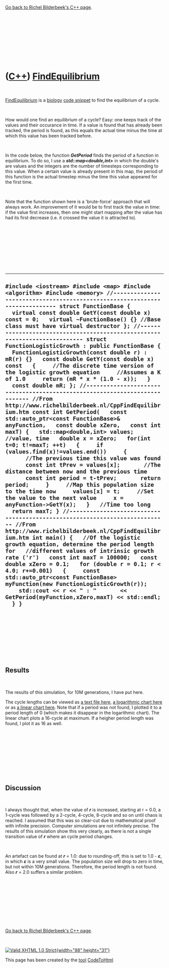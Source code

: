 

[Go back to Richel Bilderbeek's C++ page](Cpp.htm).

 

 

 

 

 

([C++](Cpp.htm)) [FindEquilibrium](CppFindEquilibrium.htm)
==========================================================

 

[FindEquilibrium](CppFindEquilibrium.htm) is a [biology](CppBiology.htm)
[code snippet](CppCodeSnippets.htm) to find the equilibrium of a cycle.

 

How would one find an equilibrium of a cycle? Easy: one keeps track of
the values and their occurance in time. If a value is found that has
already been tracked, the period is found, as this equals the actual
time minus the time at which this value has been tracked before.

 

In the code below, the function ***GetPeriod*** finds the period of a
function in equilibrium. To do so, I use a
***std::map&lt;double,int&gt;*** in which the double's are values and
the integers are the number of timesteps corresponding to this value.
When a certain value is already present in this map, the period of this
function is the actual timestep minus the time this value appeared for
the first time.

 

Note that the function shown here is a 'brute-force' approach that will
always work. An improvement of it would be to first track the value in
time: if the value first increases, then one might start mapping after
the value has had its first decrease (i.e. it crossed the value it is
attracted to).

 

 

 

 

 

  ----------------------------------------------------------------------------------------------------------------------------------------------------------------------------------------------------------------------------------------------------------------------------------------------------------------------------------------------------------------------------------------------------------------------------------------------------------------------------------------------------------------------------------------------------------------------------------------------------------------------------------------------------------------------------------------------------------------------------------------------------------------------------------------------------------------------------------------------------------------------------------------------------------------------------------------------------------------------------------------------------------------------------------------------------------------------------------------------------------------------------------------------------------------------------------------------------------------------------------------------------------------------------------------------------------------------------------------------------------------------------------------------------------------------------------------------------------------------------------------------------------------------------------------------------------------------------------------------------------------------------------------------------------------------------------------------------------------------------------------------------------------------------------------------------------------------------------------------------------------------------------------------------------------------------------------------------------------------------------------------------------------------------------------------------------------------------------------
  ` #include <iostream> #include <map> #include <algorithm> #include <memory> //--------------------------------------------------------------------------- struct FunctionBase {   virtual const double GetY(const double x) const = 0;   virtual ~FunctionBase() {} //Base class must have virtual destructor }; //--------------------------------------------------------------------------- struct FunctionLogisticGrowth : public FunctionBase {   FunctionLogisticGrowth(const double r) : mR(r) {}   const double GetY(const double x) const   {     //The discrete time version of the logistic growth equation     //Assumes a K of 1.0     return (mR * x * (1.0 - x));   }   const double mR; }; //--------------------------------------------------------------------------- //From http://www.richelbilderbeek.nl/CppFindEquilibrium.htm const int GetPeriod(   const std::auto_ptr<const FunctionBase>& anyFunction,   const double xZero,   const int maxT) {   std::map<double,int> values; //value, time   double x = xZero;   for(int t=0; t!=maxT; ++t)   {     if (values.find(x)!=values.end())     {       //The previous time this value was found       const int tPrev = values[x];       //The distance between now and the previous time       const int period = t-tPrev;       return period;     }     //Map this population size to the time now     values[x] = t;     //Set the value to the next value     x = anyFunction->GetY(x);   }   //Time too long   return maxT; } //--------------------------------------------------------------------------- //From http://www.richelbilderbeek.nl/CppFindEquilibrium.htm int main() {   //Of the logistic growth equation, determine the period length for   //different values of intrinsic growth rate ('r')   const int maxT = 100000;   const double xZero = 0.1;   for (double r = 0.1; r < 4.0; r+=0.001)   {     const std::auto_ptr<const FunctionBase> myFunction(new FunctionLogisticGrowth(r));     std::cout << r << " : "       << GetPeriod(myFunction,xZero,maxT) << std::endl;   } } `
  ----------------------------------------------------------------------------------------------------------------------------------------------------------------------------------------------------------------------------------------------------------------------------------------------------------------------------------------------------------------------------------------------------------------------------------------------------------------------------------------------------------------------------------------------------------------------------------------------------------------------------------------------------------------------------------------------------------------------------------------------------------------------------------------------------------------------------------------------------------------------------------------------------------------------------------------------------------------------------------------------------------------------------------------------------------------------------------------------------------------------------------------------------------------------------------------------------------------------------------------------------------------------------------------------------------------------------------------------------------------------------------------------------------------------------------------------------------------------------------------------------------------------------------------------------------------------------------------------------------------------------------------------------------------------------------------------------------------------------------------------------------------------------------------------------------------------------------------------------------------------------------------------------------------------------------------------------------------------------------------------------------------------------------------------------------------------------------------

 

 

 

 

 

Results
-------

 

The results of this simulation, for 10M generations, I have put here.

The cycle lengths can be viewed as [a text file
here](CppFindEquilibriumLogisticGrowth.txt), [a logarithmic chart
here](CppFindEquilibriumLogisticLog.png) or as [a linear chart
here](CppFindEquilibriumLogistic16.png). Note that if a period was not
found, I plotted it to a period length of 0 (which makes it disappear in
the logarithmic chart). The linear chart plots a 16-cycle at maximum. If
a heigher period length was found, I plot it as 16 as well.

 

 

 

 

 

Discussion
----------

 

I always thought that, when the value of ***r*** is increased, starting
at r = 0.0, a 1-cycle was followed by a 2-cycle, 4-cycle, 8-cycle and so
on until chaos is reached. I assumed that this was so clear-cut due to
mathematical proof with infinite precision. Computer simulations are not
infinitely precise. The results of this simulation show this very
clearly, as there is not a single transition value of ***r*** where an
cycle period changes.

 

An artefact can be found at ***r*** = 1.0: due to rounding-off, this is
set to 1.0 - ***ε***, in which ***ε*** is a very small value. The
population size will drop to zero in time, but not within 10M
generations. Therefore, the period length is not found. Also ***r*** =
2.0 suffers a similar problem.

 

 

 

 

 

[Go back to Richel Bilderbeek's C++ page](Cpp.htm).



 

[![Valid XHTML 1.0 Strict](valid-xhtml10.png){width="88"
height="31"}](http://validator.w3.org/check?uri=referer)

This page has been created by the [tool](Tools.htm)
[CodeToHtml](ToolCodeToHtml.htm)
